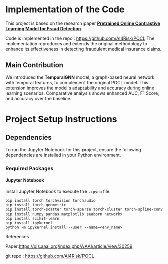 # Implementation of the Code

This project is based on the research paper [**Pretrained Online Contrastive Learning Model for Fraud Detection**](https://ojs.aaai.org/index.php/AAAI/article/view/30259). 

Code is implemented in the repo : https://github.com/AI4Risk/POCL
The implementation reproduces and extends the original methodology to enhance its effectiveness in detecting fraudulent medical insurance claims.

## Main Contribution
We introduced the **TemporalGNN** model, a graph-based neural network with temporal features, to complement the original POCL model. This extension improves the model's adaptability and accuracy during online learning scenarios. Comparative analysis shows enhanced AUC, F1 Score, and accuracy over the baseline.



# Project Setup Instructions

## Dependencies

To run the Jupyter Notebook for this project, ensure the following dependencies are installed in your Python environment.

### Required Packages
#### Jupyter Notebook
Install Jupyter Notebook to execute the `.ipynb` file:

```
pip install torch torchvision torchaudio
pip install torch-geometric
pip install torch-scatter torch-sparse torch-cluster torch-spline-conv
pip install numpy pandas matplotlib seaborn networkx
pip install scikit-learn
pip install ipykernel
python -m ipykernel install --user --name=<env_name>
```

References 

Paper:https://ojs.aaai.org/index.php/AAAI/article/view/30259

git repo : https://github.com/AI4Risk/POCL
